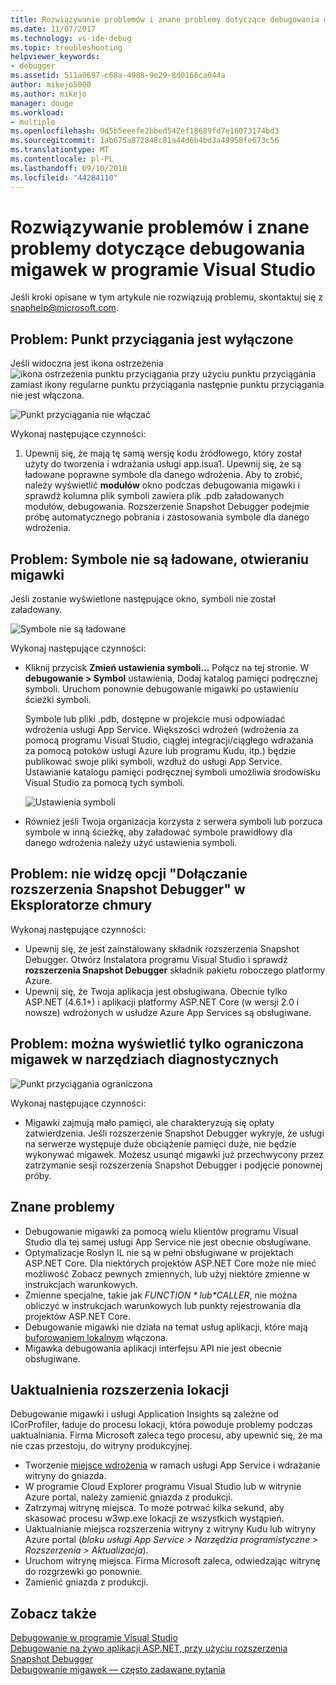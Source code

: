 ```yaml
---
title: Rozwiązywanie problemów i znane problemy dotyczące debugowania migawek | Dokumentacja firmy Microsoft
ms.date: 11/07/2017
ms.technology: vs-ide-debug
ms.topic: troubleshooting
helpviewer_keywords:
- debugger
ms.assetid: 511a0697-c68a-4988-9e29-8d0166ca044a
author: mikejo5000
ms.author: mikejo
manager: douge
ms.workload:
- multiple
ms.openlocfilehash: 9d5b5eeefe2bbed542ef18689fd7e16073174bd3
ms.sourcegitcommit: 1ab675a872848c81a44d6b4bd3a49958fe673c56
ms.translationtype: MT
ms.contentlocale: pl-PL
ms.lasthandoff: 09/10/2018
ms.locfileid: "44284110"
---
```

# <a name="troubleshooting-and-known-issues-for-snapshot-debugging-in-visual-studio"></a>Rozwiązywanie problemów i znane problemy dotyczące debugowania migawek w programie Visual Studio

Jeśli kroki opisane w tym artykule nie rozwiązują problemu, skontaktuj się z snaphelp@microsoft.com.

## <a name="issue-snappoint-does-not-turn-on"></a>Problem: Punkt przyciągania jest wyłączone

Jeśli widoczna jest ikona ostrzeżenia ![ikona ostrzeżenia punktu przyciągania](../debugger/media/snapshot-troubleshooting-snappoint-warning-icon.png "ikona ostrzeżenia punktu przyciągania") przy użyciu punktu przyciągania zamiast ikony regularne punktu przyciągania następnie punktu przyciągania nie jest włączona.

![Punkt przyciągania nie włączać](../debugger/media/snapshot-troubleshooting-dont-turn-on.png "punktu przyciągania jest wyłączone")

Wykonaj następujące czynności:

1. Upewnij się, że mają tę samą wersję kodu źródłowego, który został użyty do tworzenia i wdrażania usługi app.isua1. Upewnij się, że są ładowane poprawne symbole dla danego wdrożenia. Aby to zrobić, należy wyświetlić **modułów** okno podczas debugowania migawki i sprawdź kolumna plik symboli zawiera plik .pdb załadowanych modułów, debugowania. Rozszerzenie Snapshot Debugger podejmie próbę automatycznego pobrania i zastosowania symbole dla danego wdrożenia.

## <a name="issue-symbols-do-not-load-when-i-open-a-snapshot"></a>Problem: Symbole nie są ładowane, otwieraniu migawki

Jeśli zostanie wyświetlone następujące okno, symboli nie został załadowany.

![Symbole nie są ładowane](../debugger/media/snapshot-troubleshooting-symbols-wont-load.png "symbole nie są ładowane.")

Wykonaj następujące czynności:

- Kliknij przycisk **Zmień ustawienia symboli...** Połącz na tej stronie. W **debugowanie > Symbol** ustawienia, Dodaj katalog pamięci podręcznej symboli. Uruchom ponownie debugowanie migawki po ustawieniu ścieżki symboli.

   Symbole lub pliki .pdb, dostępne w projekcie musi odpowiadać wdrożenia usługi App Service. Większości wdrożeń (wdrożenia za pomocą programu Visual Studio, ciągłej integracji/ciągłego wdrażania za pomocą potoków usługi Azure lub programu Kudu, itp.) będzie publikować swoje pliki symboli, wzdłuż do usługi App Service. Ustawianie katalogu pamięci podręcznej symboli umożliwia środowisku Visual Studio za pomocą tych symboli.

   ![Ustawienia symboli](../debugger/media/snapshot-troubleshooting-symbol-settings.png "ustawienia symboli")

- Również jeśli Twoja organizacja korzysta z serwera symboli lub porzuca symbole w inną ścieżkę, aby załadować symbole prawidłowy dla danego wdrożenia należy użyć ustawienia symboli.

## <a name="issue-i-cannot-see-the-attach-snapshot-debugger-option-in-the-cloud-explorer"></a>Problem: nie widzę opcji "Dołączanie rozszerzenia Snapshot Debugger" w Eksploratorze chmury

Wykonaj następujące czynności:

- Upewnij się, że jest zainstalowany składnik rozszerzenia Snapshot Debugger. Otwórz Instalatora programu Visual Studio i sprawdź **rozszerzenia Snapshot Debugger** składnik pakietu roboczego platformy Azure.
- Upewnij się, że Twoja aplikacja jest obsługiwana. Obecnie tylko ASP.NET (4.6.1+) i aplikacji platformy ASP.NET Core (w wersji 2.0 i nowsze) wdrożonych w usłudze Azure App Services są obsługiwane.

## <a name="issue-i-only-see-throttled-snapshots-in-the-diagnostic-tools"></a>Problem: można wyświetlić tylko ograniczona migawek w narzędziach diagnostycznych

![Punkt przyciągania ograniczona](../debugger/media/snapshot-troubleshooting-throttled-snapshots.png "punkt przyciągania z ograniczoną przepływnością")

Wykonaj następujące czynności:

- Migawki zajmują mało pamięci, ale charakteryzują się opłaty zatwierdzenia. Jeśli rozszerzenie Snapshot Debugger wykryje, że usługi na serwerze występuje duże obciążenie pamięci duże, nie będzie wykonywać migawek. Możesz usunąć migawki już przechwycony przez zatrzymanie sesji rozszerzenia Snapshot Debugger i podjęcie ponownej próby.

## <a name="known-issues"></a>Znane problemy

- Debugowanie migawki za pomocą wielu klientów programu Visual Studio dla tej samej usługi App Service nie jest obecnie obsługiwane.
- Optymalizacje Roslyn IL nie są w pełni obsługiwane w projektach ASP.NET Core. Dla niektórych projektów ASP.NET Core może nie mieć możliwość Zobacz pewnych zmiennych, lub użyj niektóre zmienne w instrukcjach warunkowych. 
- Zmienne specjalne, takie jak *$FUNCTION* lub *$CALLER*, nie można obliczyć w instrukcjach warunkowych lub punkty rejestrowania dla projektów ASP.NET Core.
- Debugowanie migawki nie działa na temat usług aplikacji, które mają [buforowaniem lokalnym](/azure/app-service/app-service-local-cache) włączona.
- Migawka debugowania aplikacji interfejsu API nie jest obecnie obsługiwane.

## <a name="site-extension-upgrade"></a>Uaktualnienia rozszerzenia lokacji

Debugowanie migawki i usługi Application Insights są zależne od ICorProfiler, ładuje do procesu lokacji, która powoduje problemy podczas uaktualniania. Firma Microsoft zaleca tego procesu, aby upewnić się, że ma nie czas przestoju, do witryny produkcyjnej.

- Tworzenie [miejsce wdrożenia](/azure/app-service/web-sites-staged-publishing) w ramach usługi App Service i wdrażanie witryny do gniazda.
- W programie Cloud Explorer programu Visual Studio lub w witrynie Azure portal, należy zamienić gniazda z produkcji.
- Zatrzymaj witrynę miejsca. To może potrwać kilka sekund, aby skasować procesu w3wp.exe lokacji ze wszystkich wystąpień.
- Uaktualnianie miejsca rozszerzenia witryny z witryny Kudu lub witryny Azure portal (*bloku usługi App Service > Narzędzia programistyczne > Rozszerzenia > Aktualizacja*).
- Uruchom witrynę miejsca. Firma Microsoft zaleca, odwiedzając witrynę do rozgrzewki go ponownie.
- Zamienić gniazda z produkcji.

## <a name="see-also"></a>Zobacz także

[Debugowanie w programie Visual Studio](../debugger/index.md)  
[Debugowanie na żywo aplikacji ASP.NET, przy użyciu rozszerzenia Snapshot Debugger](../debugger/debug-live-azure-applications.md)  
[Debugowanie migawek — często zadawane pytania](../debugger/debug-live-azure-apps-faq.md)  
